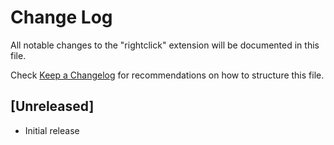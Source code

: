 # Change Log
All notable changes to the "rightclick" extension will be documented in this file.

Check [Keep a Changelog](http://keepachangelog.com/) for recommendations on how to structure this file.

## [Unreleased]
- Initial release